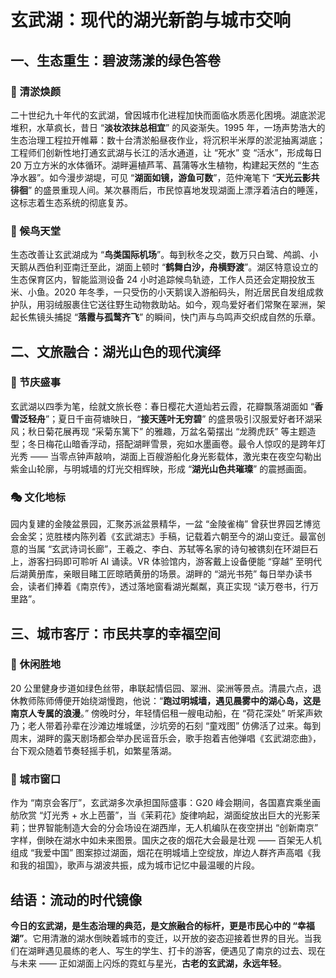 # 玄武湖：现代的湖光新韵与城市交响
## 一、生态重生：碧波荡漾的绿色答卷
### 🔑 清淤焕颜
二十世纪九十年代的玄武湖，曾因城市化进程加快而面临水质恶化困境。湖底淤泥堆积，水草疯长，昔日 “**淡妆浓抹总相宜**” 的风姿渐失。1995 年，一场声势浩大的生态治理工程拉开帷幕：数十台清淤船昼夜作业，将沉积半米厚的淤泥抽离湖底；工程师们创新性地打通玄武湖与长江的活水通道，让 “死水” 变 “活水”，形成每日 20 万立方米的水体循环。湖畔遍植芦苇、菖蒲等水生植物，构建起天然的 “生态净水器”。如今漫步湖堤，可见 “**湖面如镜，游鱼可数**”，范仲淹笔下 “**天光云影共徘徊**” 的盛景重现人间。某次暴雨后，市民惊喜地发现湖面上漂浮着洁白的睡莲，这标志着生态系统的彻底复苏。
### 🌾 候鸟天堂
生态改善让玄武湖成为 “**鸟类国际机场**”。每到秋冬之交，数万只白鹭、鸬鹚、小天鹅从西伯利亚南迁至此，湖面上顿时 “**鹤舞白沙，舟横野渡**”。湖区特意设立的生态保育区内，智能监测设备 24 小时追踪候鸟轨迹，工作人员还会定期投放玉米、小鱼。2020 年冬季，一只受伤的小天鹅误入游船码头，附近居民自发组成救护队，用羽绒服裹住它送往野生动物救助站。如今，观鸟爱好者们常聚在翠洲，架起长焦镜头捕捉 “**落霞与孤鹜齐飞**” 的瞬间，快门声与鸟鸣声交织成自然的乐章。
## 二、文旅融合：湖光山色的现代演绎
### 📜 节庆盛事
玄武湖以四季为笔，绘就文旅长卷：春日樱花大道灿若云霞，花瓣飘落湖面如 “**香雪泛轻舟**”；夏日千亩荷塘映日，“**接天莲叶无穷碧**” 的盛景吸引汉服爱好者环湖采风；秋日菊花展再现 “采菊东篱下” 的雅趣，万盆名菊摆出 “龙腾虎跃” 等主题造型；冬日梅花山暗香浮动，搭配湖畔雪景，宛如水墨画卷。最令人惊叹的是跨年灯光秀 —— 当零点钟声敲响，湖面上百艘游船化身光影载体，激光束在夜空勾勒出紫金山轮廓，与明城墙的灯光交相辉映，形成 “**湖光山色共璀璨**” 的震撼画面。
### 🎭 文化地标
园内复建的金陵盆景园，汇聚苏派盆景精华，一盆 “金陵雀梅” 曾获世界园艺博览会金奖；览胜楼内陈列着《玄武湖志》手稿，记载着六朝至今的湖山变迁。最富创意的当属 “玄武诗词长廊”，王羲之、李白、苏轼等名家的诗句被镌刻在环湖巨石上，游客扫码即可聆听 AI 诵读。VR 体验馆内，游客戴上设备便能 “穿越” 至明代后湖黄册库，亲眼目睹工匠晾晒黄册的场景。湖畔的 “湖光书苑” 每日举办读书会，读者们捧着《南京传》，透过落地窗看湖光粼粼，真正实现 “读万卷书，行万里路”。
## 三、城市客厅：市民共享的幸福空间
### 🌳 休闲胜地
20 公里健身步道如绿色丝带，串联起情侣园、翠洲、梁洲等景点。清晨六点，退休教师陈师傅便开始绕湖慢跑，他说：“**跑过明城墙，遇见晨雾中的湖心岛，这是南京人专属的浪漫**。” 傍晚时分，年轻情侣租一艘电动船，在 “荷花深处” 听桨声欸乃；老人带着孙辈在沙滩边堆城堡，沙坑旁的石刻 “童戏图” 仿佛活了过来。每到周末，湖畔的露天剧场都会举办民谣音乐会，歌手抱着吉他弹唱《玄武湖恋曲》，台下观众随着节奏轻摇手机，如繁星落湖。
### 📖 城市窗口
作为 “南京会客厅”，玄武湖多次承担国际盛事：G20 峰会期间，各国嘉宾乘坐画舫欣赏 “灯光秀 + 水上芭蕾”，当《茉莉花》旋律响起，湖面绽放出巨大的光影茉莉；世界智能制造大会的分会场设在湖西岸，无人机编队在夜空拼出 “创新南京” 字样，倒映在湖水中如未来图景。国庆之夜的烟花大会最是壮观 —— 百架无人机组成 “我爱中国” 图案掠过湖面，烟花在明城墙上空绽放，岸边人群齐声高唱《我和我的祖国》，歌声与湖波共振，成为城市记忆中最温暖的片段。
## 结语：流动的时代镜像
**今日的玄武湖，是生态治理的典范，是文旅融合的标杆，更是市民心中的 “幸福湖”**。它用清澈的湖水倒映着城市的变迁，以开放的姿态迎接着世界的目光。当我们在湖畔遇见晨练的老人、写生的学生、打卡的游客，便遇见了南京的过去、现在与未来 —— 正如湖面上闪烁的霓虹与星光，**古老的玄武湖，永远年轻**。